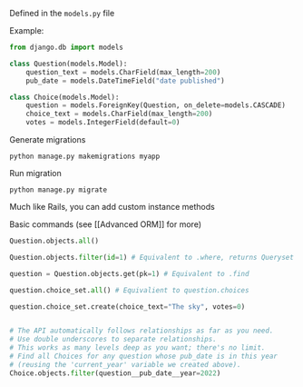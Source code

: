 Defined in the `models.py` file

Example: 
```python
from django.db import models

class Question(models.Model):
    question_text = models.CharField(max_length=200)
    pub_date = models.DateTimeField("date published")

class Choice(models.Model):
    question = models.ForeignKey(Question, on_delete=models.CASCADE)
    choice_text = models.CharField(max_length=200)
    votes = models.IntegerField(default=0)
```


Generate migrations
```
python manage.py makemigrations myapp
```

Run migration
```
python manage.py migrate
```


Much like Rails, you can add custom instance methods

Basic commands (see [[Advanced ORM]] for more)

```python
Question.objects.all()

Question.objects.filter(id=1) # Equivalent to .where, returns Queryset

question = Question.objects.get(pk=1) # Equivalent to .find

question.choice_set.all() # Equivalient to question.choices

question.choice_set.create(choice_text="The sky", votes=0)


# The API automatically follows relationships as far as you need.
# Use double underscores to separate relationships.
# This works as many levels deep as you want; there's no limit.
# Find all Choices for any question whose pub_date is in this year
# (reusing the 'current_year' variable we created above).
Choice.objects.filter(question__pub_date__year=2022)
```